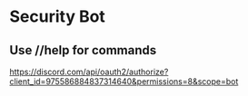 # Security Bot
## Use //help for commands

https://discord.com/api/oauth2/authorize?client_id=975586884837314640&permissions=8&scope=bot
